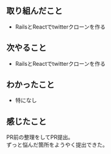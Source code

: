 ## 取り組んだこと
- RailsとReactでtwitterクローンを作る
## 次やること
- RailsとReactでtwitterクローンを作る
## わかったこと
- 特になし
## 感じたこと
PR前の整理をしてPR提出。  
ずっと悩んだ箇所をようやく提出できた。  